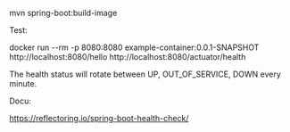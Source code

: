 
mvn spring-boot:build-image 

Test:

docker run --rm -p 8080:8080 example-container:0.0.1-SNAPSHOT
http://localhost:8080/hello
http://localhost:8080/actuator/health

The health status will rotate between UP, OUT_OF_SERVICE, DOWN every minute.

Docu:

https://reflectoring.io/spring-boot-health-check/
